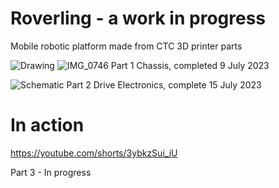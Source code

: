 # Roverling - a work in progress
Mobile robotic platform made from CTC 3D printer parts

![Drawing](https://github.com/MarkMakies/Roverling/assets/105891859/4d358d1e-91db-4598-bae2-dbf974f5846d)
![IMG_0746](https://github.com/MarkMakies/Roverling/assets/105891859/041a1826-9d6a-44dc-8815-bac312036ee0)
Part 1 Chassis, completed 9 July 2023

![Schematic](https://github.com/MarkMakies/Roverling/assets/105891859/29faf124-cbcc-4838-8da7-ae6813dc1be9)
Part 2 Drive Electronics, complete 15 July 2023

# In action
https://youtube.com/shorts/3ybkzSui_iU

Part 3 - In progress
